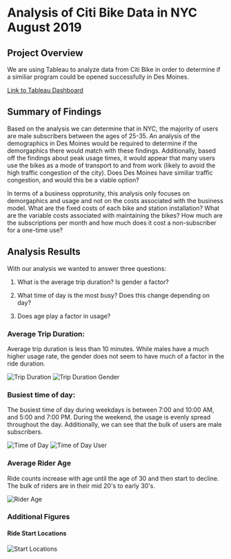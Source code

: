 # Analysis of Citi Bike Data in NYC August 2019

## Project Overview
We are using Tableau to analyze data from Citi Bike in order to determine if a similiar program could be opened successfully in Des Moines.

[Link to Tableau Dashboard](https://public.tableau.com/app/profile/ian.dixon/viz/NYCCitiBikeAnalysisAugust2019_16637031598400/NYCCitiBikeAnalysisforAugust2019?publish=yes)

## Summary of Findings

Based on the analysis we can determine that in NYC, the majority of users are male subscribers between the ages of 25-35. An analysis of the demographics in Des Moines would be required to determine if the demorgaphics there would match with these findings. Additionally, based off the findings about peak usage times, it would appear that many users use the bikes as a mode of transport to and from work (likely to avoid the high traffic congestion of the city). Does Des Moines have similiar traffic congestion, and would this be a viable option?

In terms of a business opprotunity, this analysis only focuses on demorgaphics and usage and not on the costs associated with the business model. What are the fixed costs of each bike and station installation? What are the variable costs associated with maintaining the bikes? How much are the subscriptions per month and how much does it cost a non-subscriber for a one-time use?

## Analysis Results

With our analysis we wanted to answer three questions:

1) What is the average trip duration? Is gender a factor?

2) What time of day is the most busy? Does this change depending on day?

3) Does age play a factor in usage?

### Average Trip Duration:
Average trip duration is less than 10 minutes. While males have a much higher usage rate, the gender does not seem to have much of a factor in the ride duration.

![Trip Duration](https://github.com/Ian-T-Dixon/Citi_Bikesharing/blob/main/figures/trip_duration.PNG)
![Trip Duration Gender](https://github.com/Ian-T-Dixon/Citi_Bikesharing/blob/main/figures/trip_duration_gender.PNG)

### Busiest time of day:
The busiest time of day during weekdays is between 7:00 and 10:00 AM, and 5:00 and 7:00 PM. During the weekend, the usage is evenly spread throughout the day. Additionally, we can see that the bulk of users are male subscribers.

![Time of Day](https://github.com/Ian-T-Dixon/Citi_Bikesharing/blob/main/figures/time_of_day.PNG)
![Time of Day User](https://github.com/Ian-T-Dixon/Citi_Bikesharing/blob/main/figures/time_of_day_gender_user.PNG)

### Average Rider Age
Ride counts increase with age until the age of 30 and then start to decline. The bulk of riders are in their mid 20's to early 30's.

![Rider Age](https://github.com/Ian-T-Dixon/Citi_Bikesharing/blob/main/figures/rides_by_age.PNG)

### Additional Figures
#### Ride Start Locations
![Start Locations](https://github.com/Ian-T-Dixon/Citi_Bikesharing/blob/main/figures/start_locations.PNG)

